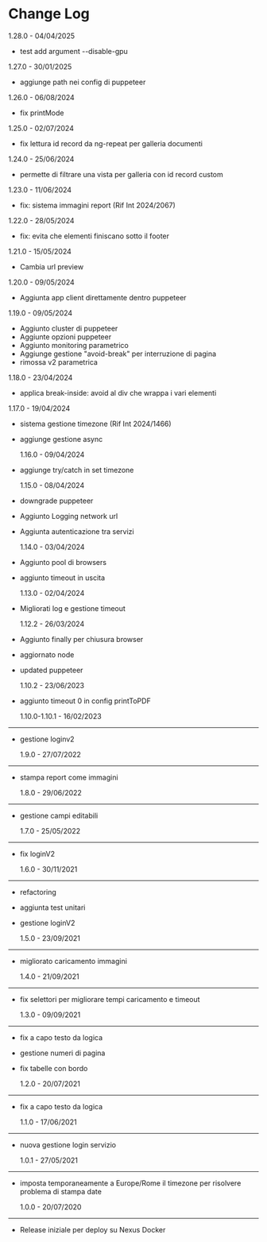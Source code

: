 # Change Log
1.28.0 - 04/04/2025
- test add argument --disable-gpu

1.27.0 - 30/01/2025

- aggiunge path nei config di puppeteer

1.26.0 - 06/08/2024

- fix printMode

1.25.0 - 02/07/2024

- fix lettura id record da ng-repeat per galleria documenti

1.24.0 - 25/06/2024

- permette di filtrare una vista per galleria con id record custom

1.23.0 - 11/06/2024

- fix: sistema immagini report (Rif Int 2024/2067)

1.22.0 - 28/05/2024

- fix: evita che elementi finiscano sotto il footer

1.21.0 - 15/05/2024

- Cambia url preview

1.20.0 - 09/05/2024

- Aggiunta app client direttamente dentro puppeteer

1.19.0 - 09/05/2024

- Aggiunto cluster di puppeteer
- Aggiunte opzioni puppeteer
- Aggiunto monitoring parametrico
- Aggiunge gestione "avoid-break" per interruzione di pagina
- rimossa v2 parametrica

1.18.0 - 23/04/2024

- applica break-inside: avoid al div che wrappa i vari elementi

1.17.0 - 19/04/2024

- sistema gestione timezone (Rif Int 2024/1466)
- aggiunge gestione async

  1.16.0 - 09/04/2024

- aggiunge try/catch in set timezone

  1.15.0 - 08/04/2024

- downgrade puppeteer
- Aggiunto Logging network url
- Aggiunta autenticazione tra servizi

  1.14.0 - 03/04/2024

- Aggiunto pool di browsers
- aggiunto timeout in uscita

  1.13.0 - 02/04/2024

- Migliorati log e gestione timeout

  1.12.2 - 26/03/2024

- Aggiunto finally per chiusura browser
- aggiornato node
- updated puppeteer

  1.10.2 - 23/06/2023

- aggiunto timeout 0 in config printToPDF

  1.10.0-1.10.1 - 16/02/2023

---

- gestione loginv2

  1.9.0 - 27/07/2022

---

- stampa report come immagini

  1.8.0 - 29/06/2022

---

- gestione campi editabili

  1.7.0 - 25/05/2022

---

- fix loginV2

  1.6.0 - 30/11/2021

---

- refactoring
- aggiunta test unitari
- gestione loginV2

  1.5.0 - 23/09/2021

---

- migliorato caricamento immagini

  1.4.0 - 21/09/2021

---

- fix selettori per migliorare tempi caricamento e timeout

  1.3.0 - 09/09/2021

---

- fix a capo testo da logica
- gestione numeri di pagina
- fix tabelle con bordo

  1.2.0 - 20/07/2021

---

- fix a capo testo da logica

  1.1.0 - 17/06/2021

---

- nuova gestione login servizio

  1.0.1 - 27/05/2021

---

- imposta temporaneamente a Europe/Rome il timezone per risolvere problema di stampa date

  1.0.0 - 20/07/2020

---

- Release iniziale per deploy su Nexus Docker
